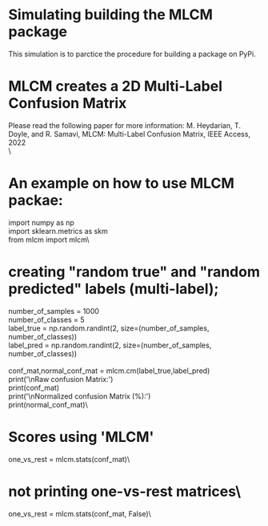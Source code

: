 # Simulating building the MLCM package
This simulation is to parctice the procedure for building a package on PyPi.

# MLCM creates a 2D Multi-Label Confusion Matrix
Please read the following paper for more information:
M. Heydarian, T. Doyle, and R. Samavi, MLCM: Multi-Label Confusion Matrix, IEEE Access, 2022\
\
# An example on how to use MLCM packae:
import numpy as np\
import sklearn.metrics as skm\
from mlcm import mlcm\

# creating "random true" and "random predicted" labels (multi-label); 
number_of_samples = 1000\
number_of_classes = 5\
label_true = np.random.randint(2, size=(number_of_samples, number_of_classes))\
label_pred = np.random.randint(2, size=(number_of_samples, number_of_classes))\
\
conf_mat,normal_conf_mat = mlcm.cm(label_true,label_pred)\
print('\nRaw confusion Matrix:')\
print(conf_mat)\
print('\nNormalized confusion Matrix (%):')\
print(normal_conf_mat)\

# Scores using 'MLCM'
one_vs_rest = mlcm.stats(conf_mat)\
# not printing one-vs-rest matrices\
one_vs_rest = mlcm.stats(conf_mat, False)\
